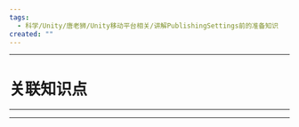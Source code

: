 ```yaml
---
tags:
  - 科学/Unity/唐老狮/Unity移动平台相关/讲解PublishingSettings前的准备知识
created: ""
---
```


---
# 关联知识点



---




---
